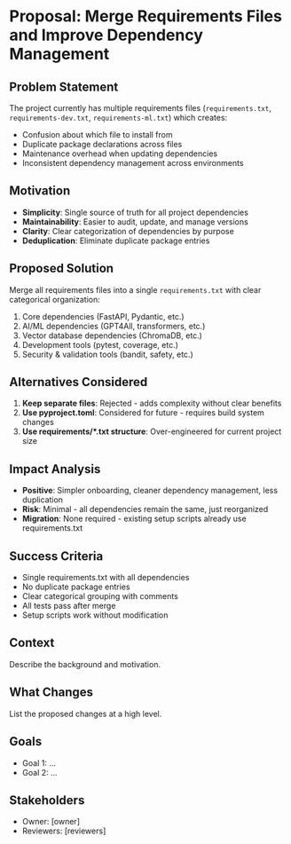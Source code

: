 # Proposal: Merge Requirements Files and Improve Dependency Management

## Problem Statement
The project currently has multiple requirements files (`requirements.txt`, `requirements-dev.txt`, `requirements-ml.txt`) which creates:
- Confusion about which file to install from
- Duplicate package declarations across files
- Maintenance overhead when updating dependencies
- Inconsistent dependency management across environments

## Motivation
- **Simplicity**: Single source of truth for all project dependencies
- **Maintainability**: Easier to audit, update, and manage versions
- **Clarity**: Clear categorization of dependencies by purpose
- **Deduplication**: Eliminate duplicate package entries

## Proposed Solution
Merge all requirements files into a single `requirements.txt` with clear categorical organization:
1. Core dependencies (FastAPI, Pydantic, etc.)
2. AI/ML dependencies (GPT4All, transformers, etc.)
3. Vector database dependencies (ChromaDB, etc.)
4. Development tools (pytest, coverage, etc.)
5. Security & validation tools (bandit, safety, etc.)

## Alternatives Considered
1. **Keep separate files**: Rejected - adds complexity without clear benefits
2. **Use pyproject.toml**: Considered for future - requires build system changes
3. **Use requirements/*.txt structure**: Over-engineered for current project size

## Impact Analysis
- **Positive**: Simpler onboarding, cleaner dependency management, less duplication
- **Risk**: Minimal - all dependencies remain the same, just reorganized
- **Migration**: None required - existing setup scripts already use requirements.txt

## Success Criteria
- Single requirements.txt with all dependencies
- No duplicate package entries
- Clear categorical grouping with comments
- All tests pass after merge
- Setup scripts work without modification

## Context

Describe the background and motivation.


## What Changes

List the proposed changes at a high level.


## Goals

- Goal 1: ...
- Goal 2: ...


## Stakeholders

- Owner: [owner]
- Reviewers: [reviewers]

